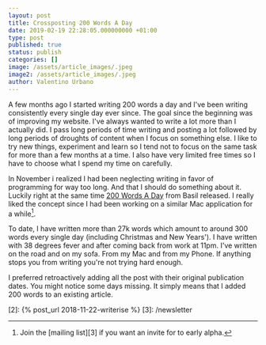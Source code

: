 ```yaml
---
layout: post
title: Crossposting 200 Words A Day
date: 2019-02-19 22:28:05.000000000 +01:00
type: post
published: true
status: publish
categories: []
image: /assets/article_images/.jpeg
image2: /assets/article_images/.jpeg
author: Valentino Urbano
---
```


A few months ago I started writing 200 words a day and I've been writing consistently every single day ever since. The goal since the beginning was of improving my website. I've always wanted to write a lot more than I actually did. I pass long periods of time writing and posting a lot followed by long periods of droughts of content when I focus on something else. I like to try new things, experiment and learn so I tend not to focus on the same task for more than a few months at a time. I also have very limited free times so I have to choose what I spend my time on carefully.

In November i realized I had been neglecting writing in favor of programming for way too long. And that I should do something about it. Luckily right at the same time [200 Words A Day][1] from Basil released. I really liked the concept since I had been working on a similar Mac application for a while[^1].

To date, I have written more than 27k words which amount to around 300 words every single day (including Christmas and New Years'). I have written with 38 degrees fever and after coming back from work at 11pm. I've written on the road and on my sofa. From my Mac and from my Phone. If anything stops you from writing you're not trying hard enough.

I preferred retroactively adding all the post with their original publication dates. You might notice some days missing. It simply means that I added 200 words to an existing article.

[^1]: Join the [mailing list][3] if you want an invite for to early alpha.

[1]: 200wordsaday.com

[2]: {% post_url 2018-11-22-writerise %}
[3]: /newsletter
